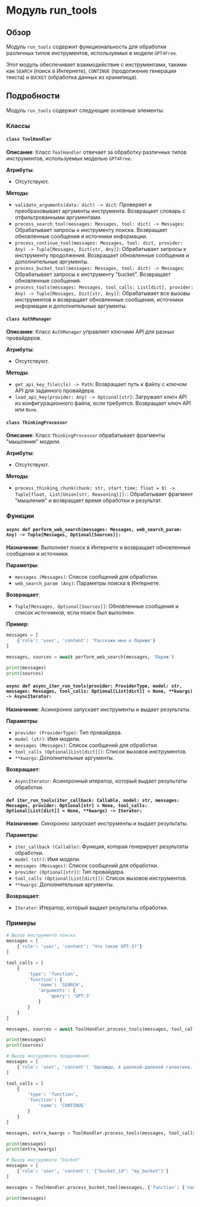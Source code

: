 # Модуль run_tools

## Обзор

Модуль `run_tools` содержит функциональность для обработки различных типов инструментов, используемых в модели `GPT4Free`. 

Этот модуль обеспечивает взаимодействие с инструментами, такими как `SEARCH` (поиск в Интернете), `CONTINUE` (продолжение генерации текста) и `BUCKET` (обработка данных из хранилища). 

## Подробности

Модуль `run_tools` содержит следующие основные элементы:

### Классы

#### `class ToolHandler`

**Описание**: Класс `ToolHandler` отвечает за обработку различных типов инструментов, используемых моделью `GPT4Free`.

**Атрибуты**: 

- Отсутствуют. 

**Методы**:

- `validate_arguments(data: dict) -> dict`: Проверяет и преобразовывает аргументы инструмента. Возвращает словарь с отфильтрованными аргументами. 
- `process_search_tool(messages: Messages, tool: dict) -> Messages`: Обрабатывает запросы к инструменту поиска. Возвращает обновленные сообщения и источники информации. 
- `process_continue_tool(messages: Messages, tool: dict, provider: Any) -> Tuple[Messages, Dict[str, Any]]`: Обрабатывает запросы к инструменту продолжения. Возвращает обновленные сообщения и дополнительные аргументы. 
- `process_bucket_tool(messages: Messages, tool: dict) -> Messages`: Обрабатывает запросы к инструменту "bucket". Возвращает обновленные сообщения.
- `process_tools(messages: Messages, tool_calls: List[dict], provider: Any) -> Tuple[Messages, Dict[str, Any]]`: Обрабатывает все вызовы инструментов и возвращает обновленные сообщения, источники информации и дополнительные аргументы.

#### `class AuthManager`

**Описание**: Класс `AuthManager` управляет ключами API для разных провайдеров.

**Атрибуты**: 

- Отсутствуют. 

**Методы**:

- `get_api_key_file(cls) -> Path`: Возвращает путь к файлу с ключом API для заданного провайдера. 
- `load_api_key(provider: Any) -> Optional[str]`: Загружает ключ API из конфигурационного файла, если требуется. Возвращает ключ API или `None`. 

#### `class ThinkingProcessor`

**Описание**: Класс `ThinkingProcessor` обрабатывает фрагменты "мышления" модели.

**Атрибуты**: 

- Отсутствуют. 

**Методы**:

- `process_thinking_chunk(chunk: str, start_time: float = 0) -> Tuple[float, List[Union[str, Reasoning]]]:`: Обрабатывает фрагмент "мышления" и возвращает время обработки и результат. 

### Функции

#### `async def perform_web_search(messages: Messages, web_search_param: Any) -> Tuple[Messages, Optional[Sources]]:`

**Назначение**: Выполняет поиск в Интернете и возвращает обновленные сообщения и источники.

**Параметры**:

- `messages (Messages)`: Список сообщений для обработки. 
- `web_search_param (Any)`: Параметры поиска в Интернете.

**Возвращает**:

- `Tuple[Messages, Optional[Sources]]`: Обновленные сообщения и список источников, если поиск был выполнен.

**Пример**:

```python
messages = [
    {'role': 'user', 'content': 'Расскажи мне о Париже'}
]

messages, sources = await perform_web_search(messages, 'Париж')

print(messages)
print(sources)
```

#### `async def async_iter_run_tools(provider: ProviderType, model: str, messages: Messages, tool_calls: Optional[List[dict]] = None, **kwargs) -> AsyncIterator:`

**Назначение**: Асинхронно запускает инструменты и выдает результаты.

**Параметры**:

- `provider (ProviderType)`: Тип провайдера.
- `model (str)`: Имя модели.
- `messages (Messages)`: Список сообщений для обработки.
- `tool_calls (Optional[List[dict]])`: Список вызовов инструментов.
- `**kwargs`: Дополнительные аргументы.

**Возвращает**:

- `AsyncIterator`: Асинхронный итератор, который выдает результаты обработки.

#### `def iter_run_tools(iter_callback: Callable, model: str, messages: Messages, provider: Optional[str] = None, tool_calls: Optional[List[dict]] = None, **kwargs) -> Iterator:`

**Назначение**: Синхронно запускает инструменты и выдает результаты.

**Параметры**:

- `iter_callback (Callable)`: Функция, которая генерирует результаты обработки. 
- `model (str)`: Имя модели. 
- `messages (Messages)`: Список сообщений для обработки. 
- `provider (Optional[str])`: Тип провайдера. 
- `tool_calls (Optional[List[dict]])`: Список вызовов инструментов. 
- `**kwargs`: Дополнительные аргументы.

**Возвращает**:

- `Iterator`: Итератор, который выдает результаты обработки.

### Примеры

```python
# Вызов инструмента поиска
messages = [
    {'role': 'user', 'content': 'Что такое GPT-3?'}
]

tool_calls = [
    {
        'type': 'function',
        'function': {
            'name': 'SEARCH',
            'arguments': {
                'query': 'GPT-3'
            }
        }
    }
]

messages, sources = await ToolHandler.process_tools(messages, tool_calls, provider='OpenaiAccount')

print(messages)
print(sources)

# Вызов инструмента продолжения
messages = [
    {'role': 'user', 'content': 'Однажды, в далекой-далекой галактике...'}
]

tool_calls = [
    {
        'type': 'function',
        'function': {
            'name': 'CONTINUE'
        }
    }
]

messages, extra_kwargs = ToolHandler.process_tools(messages, tool_calls, provider='HuggingFaceAPI')

print(messages)
print(extra_kwargs)

# Вызов инструмента "bucket"
messages = [
    {'role': 'user', 'content': '{"bucket_id": "my_bucket"}'}
]

messages = ToolHandler.process_bucket_tool(messages, {'function': {'name': 'BUCKET'}})

print(messages)